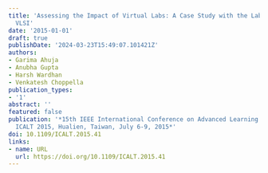 ```yaml
---
title: 'Assessing the Impact of Virtual Labs: A Case Study with the Lab on Advanced
  VLSI'
date: '2015-01-01'
draft: true
publishDate: '2024-03-23T15:49:07.101421Z'
authors:
- Garima Ahuja
- Anubha Gupta
- Harsh Wardhan
- Venkatesh Choppella
publication_types:
- '1'
abstract: ''
featured: false
publication: '*15th IEEE International Conference on Advanced Learning Technologies,
  ICALT 2015, Hualien, Taiwan, July 6-9, 2015*'
doi: 10.1109/ICALT.2015.41
links:
- name: URL
  url: https://doi.org/10.1109/ICALT.2015.41
---
```


